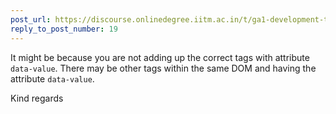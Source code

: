 ```yaml
---
post_url: https://discourse.onlinedegree.iitm.ac.in/t/ga1-development-tools-discussion-thread-tds-jan-2025/161083/31
reply_to_post_number: 19
---
```

It might be because you are not adding up the correct tags with attribute `data-value`. There may be other tags within the same DOM and having the attribute `data-value`.

Kind regards